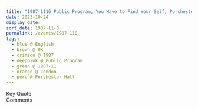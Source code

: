 ```yaml
---
title: "1987-1116 Public Program, You Have to Find Your Self, Porchester Hall, Porchester Road, London, W2, UK"
date: 2023-10-24
display_date: 
sort_date: 1987-11-0
permalink: /events/1987-110
tags:
  - blue @ English
  - brown @ UK
  - crimson @ 1987
  - deeppink @ Public Program
  - green @ 1987-11
  - orange @ London
  - peru @ Porchester Hall
---
```


<wave-list>
  <list-title color="green" width="75">Key Quote</list-title>
  <list-item color="BlanchedAlmond"  width="200"></list-item>
  <list-item color="Lavender"></list-item>
  <list-item color="BlanchedAlmond"></list-item>
</wave-list>

<br>

<wave-list>
  <list-title color="green" width="75">Comments</list-title>
  <list-item color="BlanchedAlmond"  width="200"></list-item>
  <list-item color="Lavender"></list-item>
  <list-item color="BlanchedAlmond"></list-item>
</wave-list>